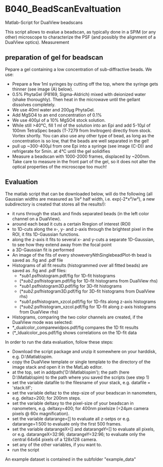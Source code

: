 # B040_BeadScanEvaltuation
Matlab-Script for DualView beadscans

This script allows to evalue a beadscan, as typically done in a SPIM (or any other) microscope to characterize the PSF (and possibly the alignment of a DualView optics).
Measurement

## preparation of gel for beadscan
Pepare a gel containing a low concentration of sub-diffractive beads. We use:

* Prepare a few 1ml syringes by cutting off the top, where the syringe gets thinner (see image (A) below).
* 0.5% PhytaGel (P8169, Sigma-Aldrich) mixed with deionized water (shake thoroughly). Then heat in the microwave until the gellant dissolves completely.
* We use 40ml water and 200µg PhytaGel.
* Add MgSO4 to an end concentration of 0.1%
* We use 400µl of a 10% MgSO4 stock solution.
* While still >40°C, fill 1 ml of the solution into an Epi and add 5-10µl of 100nm TetraSpec beads (T-7279 from Invitrogen) directly from stock. Vortex shortly. You can also use any other type of bead, as long as the concentration is so low, that the beads are well separated in the gel!
* pull up ~300-400µl from one Epi into a syringe (see image (C-D)) and refrigerate for 5min. at 4°C until the gel solidifies
* Measure a beadscan with 1000-2000 frames, displaced by ~200nm. Take care to measure in the front part of the gel, so it does not alter the optical properties of the microscope too much!

## Evaluation

The matlab script that can be downloaded below, will do the following (all Gaussian widths are measured as 1/e² half width, i.e. exp(-2*x²/w²), a new subdirectory is created that stores all the results!):

* it runs through the stack and finds separated beads (in the left color channel on a DualView).
* around each bead it cuts a certain Rregion of interest (ROI)
* to 1D-cuts along the x-, y- and z-axis through the brightest pixel in the ROI, it fits 1D-Gaussian functions.
* along the z-axis it fits to several x- and y-cuts a separate 1D-Gaussian, to see how they extend away from the focal point
* a 3D-Gaussian fit is performed
* An image of the fits of every showeveryNthSinglebeadPlot-th bead is saved as .fig and .pdf file
* Histograms of all fit results (histogrammed over all fitted beads) are saved as .fig and .pdf files:
  *  *_sub1_.psfhistogram.pdf/fig for 1D-fit histograms
  *  (*_sub2_.psfhistogram.pdf/fig for 1D-fit histograms from DualView rhs)
  *  *_sub1_.psfhistogram3D.pdf/fig for 3D-fit histograms
  *  (*_sub2_.psfhistogram3D.pdf/fig for 3D-fit histograms from DualView rhs)
  *  *_sub1_.psfhistogram_xzcol.pdf/fig for 1D-fits along z-axis histograms
  *  (*_sub2_.psfhistogram_xzcol.pdf/fig for 1D-fit along z-axis histograms from DualView rhs)
*  Histograms, comparing the two color channels are created, if the DualView mode was selected:
  *  *_dualcolor_comparewidpos.pdf/fig compares the 1D fit results
  *  (*_ldualcolor_pos.pdf/fig shows correlations on the 1D-fit data

In order to run the data evaluation, follow these steps:

* Download the script package and unzip it somewhere on your harddisk, e.g. D:\Matlab\spim.
*  copy the DualView template or single template to the directory of the image stack and open it in the MatLab editor.
*   at the top, set in addpath('D:\Matlab\spim'); the path (here D:\Matlab\spim) to the path where you saved the scripts (see step 1)
*  set the variable datafile to the filesname of your stack, e.g. datafile = 'stack.tif';
*   set the variable deltaz to the step-size of your beadscan in nanometers, e.g. deltaz=200; for 200nm steps.
*   set the variable deltaxy to the pixel-size of your beadscan in nanometers, e.g. deltaxy=400; for 400nm pixelsize (=24µm camera pixels @ 60x magnification).
*   set the variable datarange=[] to evaluate all z-setps or e.g. datarange=1:500 to evaluate only the first 500 frames.
*   set the variable datarangeX=[] and datarangeY=[] to evaluate all pixels, or e.g. datarangeX=32:96; datarangeY=32:96; to evaluate only the central 64x64 pixels of a 128x128 camera.
*   set any of the other variables, if you want to.
*   run the script

An example dataset is contained in the subfolder "example_data"
